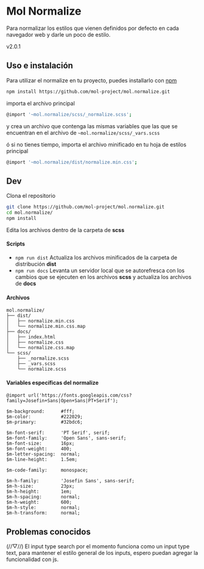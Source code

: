# Mol Normalize
Para normalizar los estilos que vienen definidos por defecto en cada navegador web y darle un poco de estilo.

v2.0.1


## Uso e instalación
Para utilizar el normalize en tu proyecto, puedes installarlo con [npm](https://www.npmjs.com/)
```sh
npm install https://github.com/mol-project/mol.normalize.git
```
importa el archivo principal
```sh
@import '~mol.normalize/scss/_normalize.scss';
```
y crea un archivo que contenga las mismas variables que las que se encuentran en
el archivo de `~mol.normalize/scss/_vars.scss`

ó si no tienes tiempo, importa el archivo minificado en tu hoja de estilos principal
```sh
@import '~mol.normalize/dist/normalize.min.css';
```

## Dev
Clona el repositorio
```sh
git clone https://github.com/mol-project/mol.normalize.git
cd mol.normalize/
npm install
```
Edita los archivos dentro de la carpeta de **scss**

#### Scripts
- `npm run dist` Actualiza los archivos minificados de la carpeta de distribución **dist**
- `npm run docs` Levanta un servidor local que se autorefresca con los cambios que se ejecuten en los archivos **scss** y actualiza los archivos de **docs**

#### Archivos
```text
mol.normalize/
├── dist/
│   ├── normalize.min.css
│   └── normalize.min.css.map
├── docs/
│   ├── index.html
│   ├── normalize.css
│   └── normalize.css.map
└── scss/
    ├── _normalize.scss
    ├── _vars.scss
    └── normalize.scss
```

#### Variables específicas del normalize
```text
@import url('https://fonts.googleapis.com/css?family=Josefin+Sans|Open+Sans|PT+Serif');

$m-background:      #fff;
$m-color:           #222029;
$m-primary:         #32bdc6;

$m-font-serif:      'PT Serif', serif;
$m-font-family:     'Open Sans', sans-serif;
$m-font-size:       16px;
$m-font-weight:     400;
$m-letter-spacing:  normal;
$m-line-height:     1.5em;

$m-code-family:     monospace;

$m-h-family:        'Josefin Sans', sans-serif;
$m-h-size:          23px;
$m-h-height:        1em;
$m-h-spacing:       normal;
$m-h-weight:        600;
$m-h-style:         normal;
$m-h-transform:     normal;
```

## Problemas conocidos

(//▽//) El input type search por el momento funciona como un input type text, para mantener el estilo general de los inputs, espero puedan agregar la funcionalidad con js.
